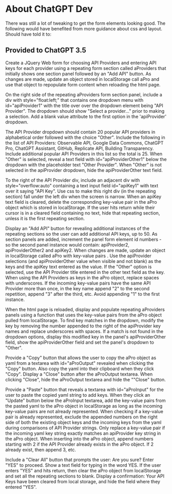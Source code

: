 <!--
https://chat.openai.com/c/94f107ae-5e51-4719-b64f-651eaa7f2b27
https://chat.openai.com/share/82ca2102-1acd-4e94-8581-280365e012e3
-->
# About ChatGPT Dev

There was still a lot of tweaking to get the form elements looking good.
The following would have benefited from more guidance about css and layout.
Should have told it to:

## Provided to ChatGPT 3.5

Create a JQuery Web form for choosing API Providers and entering API keys for each provider using a repeating form section called aProviders that initially shows one section panel followed by an "Add API" button. As changes are made, update an object stored in localStorage call aPro and use that object to repopulate form content when reloading the html page.

On the right side of the repeating aProviders form section panel, include a div with style="float:left;" that contains one dropdown menu with id="apiProvider1" with the title over over the dropdown element being "API Provider". The dropdown should show "Select a provider..." prior to making a selection. Add a blank value attribute to the first option in the 'apiProvider' dropdown.

The API Provider dropdown should contain 20 popular API providers in alphabetical order followed with the choice "Other". Include the following in the list of API Providers: Observable API, Google Data Commons, ChatGPT Pro, ChatGPT Assistant, GitHub, Replicate API, Building Transparency.  Include additional popular API Providers in this list so the total is 25.  When "Other" is selected, reveal a text field with id="apiProviderOther1" below the dropdown with the placeholder text "Other Provider". When "Other" is not selected in the apiProvider dropdown, hide the apiProviderOther text field.

To the right of the API Provider div, include an adjacent div with style="overflow:auto" containing a text input field id="apiKey1" with text over it saying "API Key". Use css to make this right div (in the repeating section) fall under the left div when the screen is narrow. When an apiKey text field is cleared, delete the corresponding key-value pair in the aPro object which is stored in localStorage. If the user hits return while their cursor is in a cleared field containing no text, hide that repeating section, unless it is the first repeating section.

Display an "Add API" button for revealing additional instances of the repeating sections so the user can add additional API keys, up to 50.  As section panels are added, increment the panel form element id numbers - so the second panel instance would contain: apiProvider2, apiProviderOther2 and apiKey2. When changes are made, update an object in localStorage called aPro with key-value pairs . Use the apiProvider selections (and apiProviderOther value when visible and not blank) as the keys and the apiKey text entered as the value. If the "Other" option is selected, use the API Provider title entered in the other text field as the key. When using the API Providers as keys in the aPro object, replace spaces with underscores. If the incoming key-value pairs have the same API Provider more than once, in the key name append "2" to the second repetition, append "3" after the third, etc. Avoid appending "1" to the first instance. 

When the html page is reloaded, display and populate repeating aProviders panels using a function that uses the key-value pairs from the aPro object pulled from localStorage. To find key matches in the dropdown, modify the key by removing the number appended to the right of the apiProvider key names and replace underscores with spaces. If a match is not found in the dropdown options, display this modified key in the panel's apiProviderOther field, show the apiProviderOther field and set the panel's dropdown to "Other".

Provide a "Copy" button that allows the user to copy the aPro object as yaml from a textarea with id="aProOutput" revealed when clicking the "Copy" button. Also copy the yaml into their clipboard when they click "Copy". Display a "Close" button after the aProOutput textarea. When clicking "Close", hide the aProOutput textarea and hide the ""Close" button.

Provide a "Paste" button that reveals a textarea with id="aProInput" for the user to paste the copied yaml string to add keys. When they click an "Update" button below the aProInput textarea, add the key-value pairs from the pasted yaml to the aPro object in localStorage as long as the incoming key-value pairs are not already represented. When checking if a key-value pair is already represented, exclude the appended numbers on the right side of both the existing object keys and the incoming keys from the yaml during comparisons of API Provider strings. Only replace a key-value pair if the incoming yaml key string exactly matches an apiProvider key string in the aPro object. When inserting into the aPro object, append numbers starting with 2 if the API Provider already exists in the aPro object. If 2 already exist, then append 3, etc.

Include a "Clear All" button that prompts the user: Are you sure? Enter "YES" to proceed. Show a text field for typing in the word YES.  If the user enters "YES" and hits return, then clear the aPro object from localStorage and set all the repeating sections to blank. Display a confirmation: Your API Keys have been cleared from local storage, and hide the field where they entered "YES".

<!--
#3498db, #2980b9 (Blue)
#2ecc71, #27ae60 (Green)
#e74c3c, #c0392b (Red)
#f39c12, #e67e22 (Orange)
#9b59b6, #8e44ad (Purple)
#1abc9c, #16a085 (Turquoise)
#e67e22, #d35400 (Pumpkin)
#34495e, #2c3e50 (Navy)
#f1c40f, #f39c12 (Yellow)
#95a5a6, #7f8c8d (Grey)
-->

<!--
		function generateRepeatingSectionVerbose(index) {
	  var popularProviders = [
	    "Amazon Web Services (AWS)",
	    "Building Transparency API",
	    "ChatGPT Assistant API",
	    "ChatGPT Pro API",
	    "Dropbox API",
	    "eBay API",
	    "Facebook Graph API",
	    "GitHub API",
	    "Google API",
	    "Google Data Commons API",
	    "IBM Watson API",
	    "Instagram Graph API",
	    "LinkedIn API",
	    "Mailchimp API",
	    "Microsoft Azure API",
	    "Observable API",
	    "PayPal API",
	    "Reddit API",
	    "Replicate API",
	    "Salesforce API",
	    "SendGrid API",
	    "Shopify API",
	    "Slack API",
	    "Spotify Web API",
	    "Stripe API",
	    "Twilio API",
	    "Twitter API",
	    "Yelp API",
	    "YouTube API",
	    "Zoom API"
	  ];

	  popularProviders.sort();

	  var html = '<div class="repeating-section" id="panel' + index + '">' +
	             '  <div style="float: left;">' +
	             '    <label for="apiProvider' + index + '">API Provider</label>' +
	             '    <select id="apiProvider' + index + '">' +
	             '      <option>Select a provider...</option>';

	  for (var i = 0; i < popularProviders.length; i++) {
	    html += '<option>' + popularProviders[i] + '</option>';
	  }

	  html += '      <option>Other</option>' +
	          '    </select>' +
	          '    <input type="text" id="apiProviderOther' + index + '" placeholder="Other Provider" style="display: none;">' +
	          '  </div>' +
	          '  <div style="overflow: auto;">' +
	          '    <label for="apiKey' + index + '">API Key</label>' +
	          '    <input type="text" id="apiKey' + index + '">' +
	          '  </div>' +
	          '</div>';
	  return html;
	}
-->